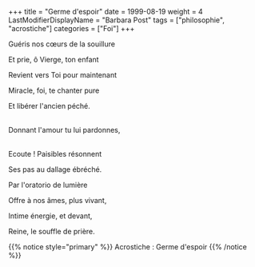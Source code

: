 +++
title = "Germe d'espoir"
date = 1999-08-19
weight = 4
LastModifierDisplayName = "Barbara Post"
tags = ["philosophie", "acrostiche"]
categories = ["Foi"]
+++

Guéris nos cœurs de la souillure

Et prie, ô Vierge, ton enfant

Revient vers Toi pour maintenant

Miracle, foi, te chanter pure

Et libérer l'ancien péché.

 \
Donnant l'amour tu lui pardonnes,

 \
Ecoute ! Paisibles résonnent

Ses pas au dallage ébréché.

Par l'oratorio de lumière

Offre à nos âmes, plus vivant,

Intime énergie, et devant,

Reine, le souffle de prière.

{{% notice style="primary" %}}
Acrostiche : Germe d'espoir
{{% /notice %}}
